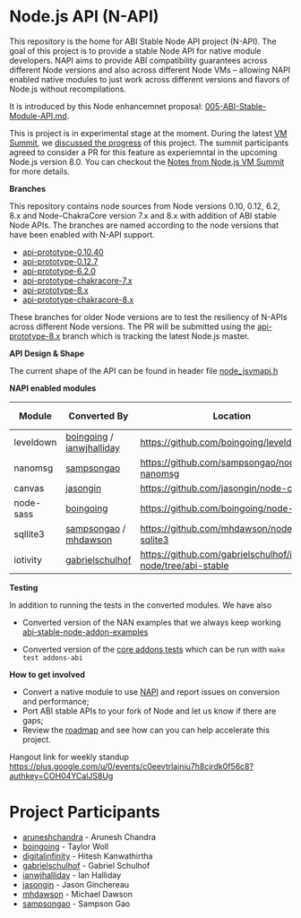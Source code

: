 # Node.js API (N-API)
This repository is the home for ABI Stable Node API project (N-API). The goal of this
project is to provide a stable Node API for native module developers. NAPI aims
to provide ABI compatibility guarantees across different Node versions and also
across different Node VMs – allowing NAPI enabled native modules to just work
across different versions and flavors of Node.js without recompilations.

It is introduced by this Node enhancemnet proposal:
[005-ABI-Stable-Module-API.md](https://github.com/nodejs/node-eps/blob/master/005-ABI-Stable-Module-API.md).

This is project is in experimental stage at the moment. During the latest [VM Summit](https://github.com/nodejs/vm/issues/4), we [discussed the progress](https://github.com/nodejs/abi-stable-node/blob/doc/VM%20Summit.pdf) of this project. The summit participants agreed to consider a PR for this feature as experiemntal in the upcoming Node.js version 8.0. You can checkout the [Notes from Node.js VM Summit](https://blogs.windows.com/msedgedev/2017/03/13/notes-from-nodejs-vm-summit/) for more details.

**Branches**

This repository contains node sources from Node versions 0.10, 0.12, 6.2, 8.x and
Node-ChakraCore version 7.x and 8.x with addition of ABI stable Node APIs. The branches
are named according to the node versions that have been enabled with N-API support. 
* [api-prototype-0.10.40](https://github.com/nodejs/abi-stable-node/tree/api-prototype-0.10.40) 
* [api-prototype-0.12.7](https://github.com/nodejs/abi-stable-node/tree/api-prototype-0.12.7)
* [api-prototype-6.2.0](https://github.com/nodejs/abi-stable-node/tree/api-prototype-6.2.0)
* [api-prototype-chakracore-7.x](https://github.com/nodejs/abi-stable-node/tree/api-prototype-chakracore-7.x)
* [api-prototype-8.x](https://github.com/nodejs/abi-stable-node/tree/api-prototype-8.x) 
* [api-prototype-chakracore-8.x](https://github.com/nodejs/abi-stable-node/tree/api-prototype-chakracore-8.x)

These branches for older Node versions are to test the resiliency of N-APIs across different Node versions. The PR will be submitted using the [api-prototype-8.x](https://github.com/nodejs/abi-stable-node/tree/api-prototype-8.x) branch which is tracking the latest Node.js master.

**API Design & Shape**

The current shape of the API can be found in header file 
[node_jsvmapi.h](https://github.com/nodejs/abi-stable-node/blob/api-prototype-6.2.0/src/node_jsvmapi.h)

**NAPI enabled modules**

|Module|Converted By|Location|Performance Assesment|
|------|------------|--------|-----------|
|leveldown|[boingoing](https://github.com/boingoing) / [ianwjhalliday](https://github.com/ianwjhalliday)|  https://github.com/boingoing/leveldown/ | [#55](https://github.com/nodejs/abi-stable-node/issues/55)|
|nanomsg|[sampsongao](https://github.com/sampsongao) | https://github.com/sampsongao/node-nanomsg | [#57](https://github.com/nodejs/abi-stable-node/issues/57)|
|canvas|[jasongin](https://github.com/jasongin) | https://github.com/jasongin/node-canvas | [#77](https://github.com/nodejs/abi-stable-node/issues/77)|
|node-sass|[boingoing](https://github.com/boingoing) | https://github.com/boingoing/node-sass | In progress|
|sqllite3|[sampsongao](https://github.com/sampsongao) / [mhdawson](https://github.com/mhdawson) | https://github.com/mhdawson/node-sqlite3 | In progress|
|iotivity|[gabrielschulhof](https://github.com/gabrielschulhof) | https://github.com/gabrielschulhof/iotivity-node/tree/abi-stable | In progress|


**Testing**

In addition to running the tests in the converted modules.  We have also 

* Converted version of the NAN examples that we always keep working
  [abi-stable-node-addon-examples](https://github.com/nodejs/abi-stable-node-addon-examples)

* Converted version of the [core addons tests](https://github.com/nodejs/abi-stable-node/tree/api-prototype-6.2.0/test/addons-abi) which can be run with ```make test addons-abi```

**How to get involved**
* Convert a native module to use [NAPI](https://github.com/nodejs/abi-stable-node/blob/api-prototype-6.2.0/src/node_jsvmapi.h) and report issues on conversion and performance;
* Port ABI stable APIs to your fork of Node and let us know if there are gaps;
* Review the [roadmap](https://github.com/nodejs/abi-stable-node/issues/18) and see how can you
can help accelerate this project.

Hangout link for weekly standup
https://plus.google.com/u/0/events/c0eevtrlajniu7h8cjrdk0f56c8?authkey=COH04YCalJS8Ug

# Project Participants
* [aruneshchandra](https://github.com/aruneshchandra) - Arunesh Chandra
* [boingoing](https://github.com/boingoing) - Taylor Woll
* [digitalinfinity](https://github.com/digitalinfinity) - Hitesh Kanwathirtha
* [gabrielschulhof](https://github.com/gabrielschulhof) - Gabriel Schulhof
* [ianwjhalliday](https://github.com/ianwjhalliday) - Ian Halliday
* [jasongin](https://github.com/jasongin) - Jason Ginchereau 
* [mhdawson](https://github.com/mhdawson) - Michael Dawson 
* [sampsongao](https://github.com/sampsongao) - Sampson Gao
